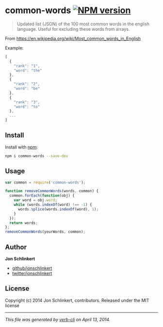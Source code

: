 # common-words [![NPM version](https://badge.fury.io/js/common-words.png)](http://badge.fury.io/js/common-words)

> Updated list (JSON) of the 100 most common words in the english language. Useful for excluding these words from arrays.

From <https://en.wikipedia.org/wiki/Most_common_words_in_English>

Example:

```js
[
  {
    "rank": "1",
    "word": "the"
  },
  {
    "rank": "2",
    "word": "be"
  },
  {
    "rank": "3",
    "word": "to"
  },
  ...
]
```

## Install
Install with [npm](npmjs.org):

```bash
npm i common-words --save-dev
```

## Usage

```js
var common = require('common-words');

function removeCommonWords(words, common) {
  common.forEach(function(obj) {
    var word = obj.word;
    while (words.indexOf(word) !== -1) {
      words.splice(words.indexOf(word), 1);
    }
  });
  return words;
};
removeCommonWords(yourWords, common);
```

## Author

**Jon Schlinkert**

* [github/jonschlinkert](https://github.com/jonschlinkert)
* [twitter/jonschlinkert](https://twitter.com/jonschlinkert)


## License
Copyright (c) 2014 Jon Schlinkert, contributors.
Released under the MIT license

***

_This file was generated by [verb-cli](https://github.com/assemble/verb-cli) on April 13, 2014._